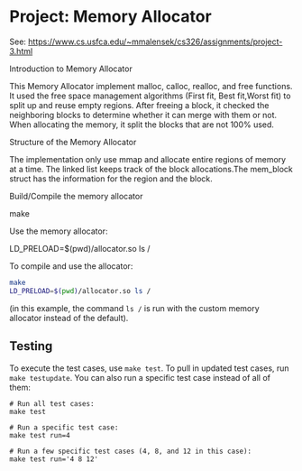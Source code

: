 # Project: Memory Allocator







See: https://www.cs.usfca.edu/~mmalensek/cs326/assignments/project-3.html 

Introduction to Memory Allocator

This Memory Allocator implement malloc, calloc, realloc, and free functions. It used the free space management algorithms (First fit, Best fit,Worst fit) to split up and reuse empty regions. After freeing a block, it checked the neighboring blocks to determine whether it can merge with them or not. When allocating the memory, it split the blocks that are not 100% used. 

Structure of the Memory Allocator
 
The implementation only use mmap and allocate entire regions of memory at a time. The linked list keeps track of the block allocations.The mem_block struct has the information for the region and the block.

Build/Compile the memory allocator

make

Use the memory allocator:

LD_PRELOAD=$(pwd)/allocator.so ls /


To compile and use the allocator:

```bash
make
LD_PRELOAD=$(pwd)/allocator.so ls /
```

(in this example, the command `ls /` is run with the custom memory allocator instead of the default).

## Testing

To execute the test cases, use `make test`. To pull in updated test cases, run `make testupdate`. You can also run a specific test case instead of all of them:

```
# Run all test cases:
make test

# Run a specific test case:
make test run=4

# Run a few specific test cases (4, 8, and 12 in this case):
make test run='4 8 12'
```

